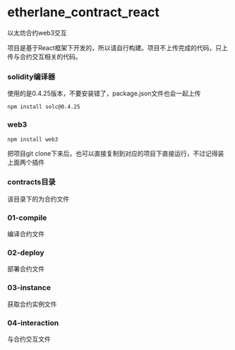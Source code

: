 # etherlane_contract_react
以太坊合约web3交互

项目是基于React框架下开发的，所以请自行构建。项目不上传完成的代码，只上传与合约交互相关的代码。

### solidity编译器

使用的是0.4.25版本，不要安装错了，package.json文件也会一起上传

```shell
npm install solc@0.4.25
```

### web3

```shell
npm install web3
```

把项目git clone下来后，也可以直接复制到对应的项目下直接运行，不过记得装上面两个插件



### contracts目录

该目录下的为合约文件

### 01-compile

编译合约文件

### 02-deploy

部署合约文件

### 03-instance

获取合约实例文件

### 04-interaction

与合约交互文件